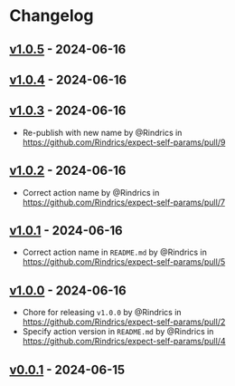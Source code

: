 # Changelog

## [v1.0.5](https://github.com/Rindrics/expect-self-params/compare/v1.0.4...v1.0.5) - 2024-06-16

## [v1.0.4](https://github.com/Rindrics/expect-self-params/compare/v1.0.3...v1.0.4) - 2024-06-16

## [v1.0.3](https://github.com/Rindrics/expect-self-params/compare/v1.0.2...v1.0.3) - 2024-06-16
- Re-publish with new name by @Rindrics in https://github.com/Rindrics/expect-self-params/pull/9

## [v1.0.2](https://github.com/Rindrics/expect-self-params/compare/v1.0.1...v1.0.2) - 2024-06-16
- Correct action name by @Rindrics in https://github.com/Rindrics/expect-self-params/pull/7

## [v1.0.1](https://github.com/Rindrics/expect-self-params/compare/v1.0.0...v1.0.1) - 2024-06-16
- Correct action name in `README.md` by @Rindrics in https://github.com/Rindrics/expect-self-params/pull/5

## [v1.0.0](https://github.com/Rindrics/expect-self-params/compare/v0.0.1...v1.0.0) - 2024-06-16
- Chore for releasing `v1.0.0` by @Rindrics in https://github.com/Rindrics/expect-self-params/pull/2
- Specify action version in `README.md` by @Rindrics in https://github.com/Rindrics/expect-self-params/pull/4

## [v0.0.1](https://github.com/Rindrics/expect-self-params/commits/v0.0.1) - 2024-06-15
